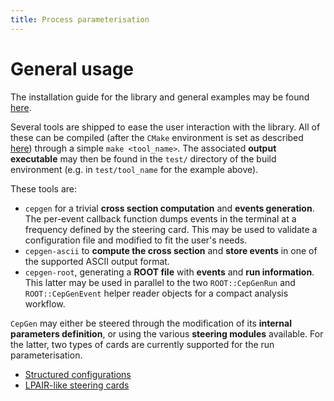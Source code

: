 ```yaml
---
title: Process parameterisation
---
```


# General usage

The installation guide for the library and general examples may be found [here](/install).

Several tools are shipped to ease the user interaction with the library.
All of these can be compiled (after the `CMake` environment is set as described [here](/install)) through a simple `make <tool_name>`.
The associated **output executable** may then be found in the `test/` directory of the build environment (e.g. in `test/tool_name` for the example above).

These tools are:
- `cepgen` for a trivial **cross section computation** and **events generation**.
  The per-event callback function dumps events in the terminal at a frequency defined by the steering card.
  This may be used to validate a configuration file and modified to fit the user's needs.
- `cepgen-ascii` to **compute the cross section** and **store events** in one of the supported ASCII output format.
- `cepgen-root`, generating a **ROOT file** with **events** and **run information**.
  This latter may be used in parallel to the two `ROOT::CepGenRun` and `ROOT::CepGenEvent` helper reader objects for a compact analysis workflow.

`CepGen` may either be steered through the modification of its **internal parameters definition**, or using the various **steering modules** available.
For the latter, two types of cards are currently supported for the run parameterisation.

- [Structured configurations](/steering-cards/python)
- [LPAIR-like steering cards](/steering-cards/lpair)


